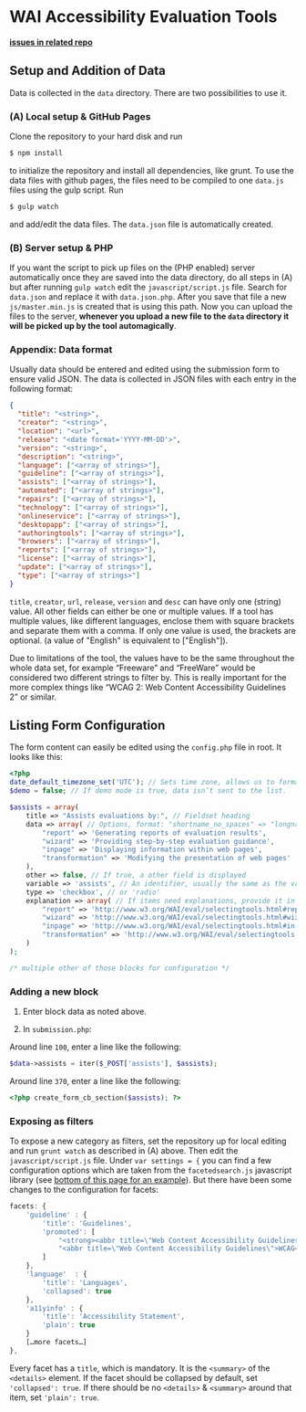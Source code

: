 # WAI Accessibility Evaluation Tools

**[issues in related repo](https://github.com/w3c/wai-evaluation-tools-list/issues)**

## Setup and Addition of Data

Data is collected in the `data` directory. There are two possibilities to use it.

### (A) Local setup & GitHub Pages 

Clone the repository to your hard disk and run

~~~bash
$ npm install
~~~

to initialize the repository and install all dependencies, like grunt. To use the data files with github pages, the files need to be compiled to one `data.js` files using the gulp script. Run

~~~bash
$ gulp watch
~~~

and add/edit the data files. The `data.json` file is automatically created.

### (B) Server setup & PHP

If you want the script to pick up files on the (PHP enabled) server automatically once they are saved into the data directory, do all steps in (A) but after running `gulp watch` edit the `javascript/script.js` file. Search for `data.json` and replace it with `data.json.php`. After you save that file a new `js/master.min.js` is created that is using this path. Now you can upload the files to the server, **whenever you upload a new file to the `data` directory it will be picked up by the tool automagically**.

### Appendix: Data format

Usually data should be entered and edited using the submission form to ensure valid JSON. The data is collected in JSON files with each entry in the following format:

~~~json
{
  "title": "<string>",
  "creator": "<string>",
  "location": "<url>",
  "release": "<date format='YYYY-MM-DD'>",
  "version": "<string>",
  "description": "<string>",
  "language": ["<array of strings>"],
  "guideline": ["<array of strings>"],
  "assists": ["<array of strings>"],
  "automated": ["<array of strings>"],
  "repairs": ["<array of strings>"],
  "technology": ["<array of strings>"],
  "onlineservice": ["<array of strings>"],
  "desktopapp": ["<array of strings>"],
  "authoringtools": ["<array of strings>"],
  "browsers": ["<array of strings>"],
  "reports": ["<array of strings>"],
  "license": ["<array of strings>"],
  "update": ["<array of strings>"],
  "type": ["<array of strings>"]
}
~~~

`title`, `creator`, `url`, `release`, `version` and `desc` can have only one (string) value. All other fields can either be one or multiple values. If a tool has multiple values, like different languages, enclose them with square brackets and separate them with a comma. If only one value is used, the brackets are optional. (a value of "English" is equivalent to ["English"]).

 Due to limitations of the tool, the values have to be the same throughout the whole data set, for example “Freeware” and “FreeWare” would be considered two different strings to filter by. This is really important for the more complex things like “WCAG 2: Web Content Accessibility Guidelines 2” or similar.
 
## Listing Form Configuration
 
The form content can easily be edited using the `config.php` file in root. It looks like this:
 
~~~php
<?php
date_default_timezone_set('UTC'); // Sets time zone, allows us to format dates from strings.
$demo = false; // If demo mode is true, data isn’t sent to the list.

$assists = array(
	title => "Assists evaluations by:", // Fieldset heading
	data => array( // Options, format: "shortname_no_spaces" => "longname"
		"report" => 'Generating reports of evaluation results', 
		"wizard" => 'Providing step-by-step evaluation guidance',
		"inpage" => 'Displaying information within web pages',
		"transformation" => 'Modifying the presentation of web pages'
	),
	other => false, // If true, a other field is displayed
	variable => 'assists', // An identifier, usually the same as the variable name
	type => 'checkbox', // or 'radio'
	explanation => array( // If items need explanations, provide it in the format "shortname" => "URI"
		"report" => 'http://www.w3.org/WAI/eval/selectingtools.html#reports',
		"wizard" => 'http://www.w3.org/WAI/eval/selectingtools.html#wizards',
		"inpage" => 'http://www.w3.org/WAI/eval/selectingtools.html#in-page',
		"transformation" => 'http://www.w3.org/WAI/eval/selectingtools.html#transformation'
	)
);

/* multiple other of those blocks for configuration */
~~~

### Adding a new block

1. Enter block data as noted above.

2. In `submission.php`: 

Around line `100`, enter a line like the following: 

~~~php
$data->assists = iter($_POST['assists'], $assists);
~~~
 
Around line `370`, enter a line like the following:
  
~~~php
<?php create_form_cb_section($assists); ?>
~~~

### Exposing as filters

To expose a new category as filters, set the repository up for local editing and run `grunt watch` as described in (A) above. Then edit the `javascript/script.js` file. Under `var settings = {` you can find a few configuration options which are taken from the `facetedsearch.js` javascript library (see [bottom of this page for an example](https://eikes.github.io/facetedsearch/)). But there have been some changes to the configuration for facets:

~~~js
facets: {
	'guideline' : {
		'title': 'Guidelines', 
		'promoted': [
			"<strong><abbr title=\"Web Content Accessibility Guidelines\">WCAG<\/abbr> 2.0 — <abbr title=\"World Wide Web Consortium\">W3C<\/abbr> Web Content Accessibility Guidelines 2.0<\/strong>", 
			"<abbr title=\"Web Content Accessibility Guidelines\">WCAG<\/abbr> 1.0 — <abbr title=\"World Wide Web Consortium\">W3C<\/abbr> Web Content Accessibility Guidelines 1.0"
		]
	},
	'language'  : {
		'title': 'Languages', 
		'collapsed': true
	},
	'a11yinfo' : {
		'title': 'Accessibility Statement', 
		'plain': true 
	}
	[…more facets…]
},
~~~

Every facet has a `title`, which is mandatory. It is the `<summary>` of the `<details>` element. If the facet should be collapsed by default, set `'collapsed': true`. If there should be no `<details>` & `<summary>` around that item, set `'plain': true`.

